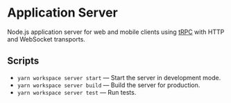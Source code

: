 # Application Server

Node.js application server for web and mobile clients using [tRPC](https://trpc.io/) with HTTP and WebSocket transports.

## Scripts

- `yarn workspace server start` — Start the server in development mode.
- `yarn workspace server build` — Build the server for production.
- `yarn workspace server test` — Run tests.
